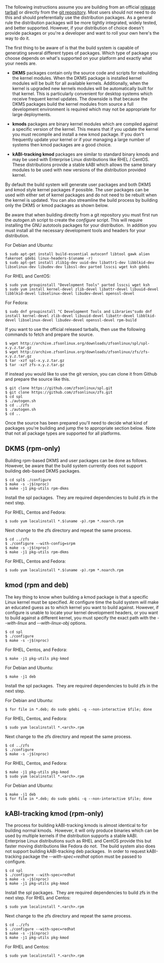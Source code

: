 The following instructions assume you are building from an official [release tarball][release] or directly from the [git repository][git]. Most users should not need to do this and should preferentially use the distribution packages. As a general rule the distribution packages will be more tightly integrated, widely tested, and better supported. However, if your distribution of choice doesn't provide packages or you're a developer and want to roll your own here's the way to do it.

The first thing to be aware of is that the build system is capable of generating several different types of packages. Which type of package you choose depends on what's supported on your platform and exactly what your needs are.

* **DKMS** packages contain only the source code and scripts for rebuilding the kernel modules. When the DKMS package is installed kernel modules will be built for all available kernels. Additionally, when the kernel is upgraded new kernels modules will be automatically built for that kernel. This is particularly convenient for desktop systems which receive frequent kernel updates. The downside is that because the DKMS packages build the kernel modules from source a full development environment is required which may not be appropriate for large deployments.

* **kmods** packages are binary kernel modules which are compiled against a specific version of the kernel. This means that if you update the kernel you must recompile and install a new kmod package. If you don't frequently update your kernel or if your managing a large number of systems then kmod packages are a good choice.

* **kABI-tracking kmod** packages are similar to standard binary kmods and may be used with Enterprise Linux distributions like RHEL / CentOS.  These distributions provide a stable kABI which allows the same binary modules to be used with new versions of the distribution provided kernel. 

By default the build system will generate user packages and both DKMS and kmod style kernel packages if possible. The user packages can be used with either set of kernel packages and do not need to be rebuilt when the kernel is updated. You can also streamline the build process by building only the DKMS or kmod packages as shown below.

Be aware that when building directly from a git repository you must first run the *autogen.sh* script to create the *configure* script. This will require installing the GNU autotools packages for your distribution.  In addition you must install all the necessary development tools and headers for your distribution.

For Debian and Ubuntu:

```
$ sudo apt-get install build-essential autoconf libtool gawk alien fakeroot gdebi linux-headers-$(uname -r)
$ sudo apt-get install zlib1g-dev uuid-dev libattr1-dev libblkid-dev libselinux-dev libudev-dev libssl-dev parted lsscsi wget ksh gdebi
```
For RHEL and CentOS:

```
$ sudo yum groupinstall "Development Tools" parted lsscsi wget ksh
$ sudo yum install kernel-devel zlib-devel libattr-devel libuuid-devel libblkid-devel libselinux-devel libudev-devel openssl-devel
```

For Fedora:

```
$ sudo dnf groupinstall "C Development Tools and Libraries"sudo dnf install kernel-devel zlib-devel libuuid-devel libattr-devel libblkid-devel libselinux-devel libudev-devel openssl-devel rpm-build
```

If you want to use the official released tarballs, then use the following commands to fetch and prepare the source.

```
$ wget http://archive.zfsonlinux.org/downloads/zfsonlinux/spl/spl-x.y.z.tar.gz
$ wget http://archive.zfsonlinux.org/downloads/zfsonlinux/zfs/zfs-x.y.z.tar.gz
$ tar -xzf spl-x.y.z.tar.gz
$ tar -xzf zfs-x.y.z.tar.gz
```

If instead you would like to use the git version, you can clone it from Github and prepare the source like this.

```
$ git clone https://github.com/zfsonlinux/spl.git
$ git clone https://github.com/zfsonlinux/zfs.git
$ cd spl
$ ./autogen.sh
$ cd ../zfs
$ ./autogen.sh
$ cd ..
```

Once the source has been prepared you'll need to decide what kind of packages you're building and jump the to appropriate section below.  Note that not all package types are supported for all platforms.

## DKMS (rpm-only)
Building rpm-based DKMS and user packages can be done as follows.  However, be aware that the build system currently does not support building deb-based DKMS packages.

```
$ cd spl$ ./configure
$ make -s -j$(nproc)
$ make -j1 pkg-utils rpm-dkms
```

Install the spl packages.  They are required dependencies to build zfs in the next step.

For RHEL, Centos and Fedora:

```
$ sudo yum localinstall *.$(uname -p).rpm *.noarch.rpm
```

Next change to the zfs directory and repeat the same process.

```
$ cd ../zfs
$ ./configure --with-config=srpm
$ make -s -j$(nproc)
$ make -j1 pkg-utils rpm-dkms
```

For RHEL, Centos and Fedora:

```
$ sudo yum localinstall *.$(uname -p).rpm *.noarch.rpm
```

## kmod (rpm and deb)
The key thing to know when building a kmod package is that a specific Linux kernel must be specified. At configure time the build system will make an educated guess as to which kernel you want to build against. However, if configure is unable to locate your kernel development headers, or you want to build against a different kernel, you must specify the exact path with the *--with-linux* and *--with-linux-obj* options.

```
$ cd spl
$ ./configure
$ make -s -j$(nproc)
```

For RHEL, Centos, and Fedora:

```
$ make -j1 pkg-utils pkg-kmod
```

For Debian and Ubuntu:

```
$ make -j1 deb
```

Install the spl packages.  They are required dependencies to build zfs in the next step.

For Debian and Ubuntu:

```
$ for file in *.deb; do sudo gdebi -q --non-interactive $file; done
```

For RHEL, Centos, and Fedora:

```
$ sudo yum localinstall *.<arch>.rpm
```

Next change to the zfs directory and repeat the same process.

```
$ cd ../zfs
$ ./configure
$ make -s -j$(nproc)
```

For RHEL, Centos, and Fedora:

```
$ make -j1 pkg-utils pkg-kmod
$ sudo yum localinstall *.<arch>.rpm
```

For Debian and Ubuntu:

```
$ make -j1 deb
$ for file in *.deb; do sudo gdebi -q --non-interactive $file; done
```

## kABI-tracking kmod (rpm-only)

The process for building kABI-tracking kmods is almost identical to for building normal kmods.  However, it will only produce binaries which can be used by multiple kernels if the distribution supports a stable kABI.  Enterprise Linux distributions such as RHEL and CentOS provide this but faster moving distributions like Fedora do not.  The build system also does not support building kABI-tracking deb packages.  In order to request kABI-tracking package the *--with-spec=redhat* option must be passed to configure.

```
$ cd spl
$ ./configure --with-spec=redhat
$ make -s -j$(nproc)
$ make -j1 pkg-utils pkg-kmod
```

Install the spl packages.  They are required dependencies to build zfs in the next step.
For RHEL and Centos:

```
$ sudo yum localinstall *.<arch>.rpm
```

Next change to the zfs directory and repeat the same process.

```
$ cd ../zfs
$ ./configure --with-spec=redhat
$ make -s -j$(nproc)
$ make -j1 pkg-utils pkg-kmod
```

For RHEL and Centos:

```
$ sudo yum localinstall *.<arch>.rpm
```

[release]: https://github.com/zfsonlinux/zfs/release
[git]: https://github.com/zfsonlinux/zfs
